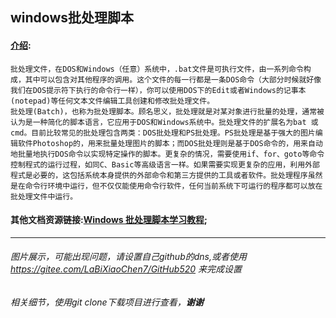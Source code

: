 
## windows批处理脚本
#### [介绍](https://baike.baidu.com/item/bat/365230?fr=aladdin):
```
批处理文件，在DOS和Windows（任意）系统中，.bat文件是可执行文件，由一系列命令构成，其中可以包含对其他程序的调用。这个文件的每一行都是一条DOS命令（大部分时候就好像我们在DOS提示符下执行的命令行一样），你可以使用DOS下的Edit或者Windows的记事本(notepad)等任何文本文件编辑工具创建和修改批处理文件。
批处理(Batch)，也称为批处理脚本。顾名思义，批处理就是对某对象进行批量的处理，通常被认为是一种简化的脚本语言，它应用于DOS和Windows系统中。批处理文件的扩展名为bat 或cmd。目前比较常见的批处理包含两类：DOS批处理和PS批处理。PS批处理是基于强大的图片编辑软件Photoshop的，用来批量处理图片的脚本；而DOS批处理则是基于DOS命令的，用来自动地批量地执行DOS命令以实现特定操作的脚本。更复杂的情况，需要使用if、for、goto等命令控制程式的运行过程，如同C、Basic等高级语言一样。如果需要实现更复杂的应用，利用外部程式是必要的，这包括系统本身提供的外部命令和第三方提供的工具或者软件。批处理程序虽然是在命令行环境中运行，但不仅仅能使用命令行软件，任何当前系统下可运行的程序都可以放在批处理文件中运行。

```

#### 其他文档资源链接:[Windows 批处理脚本学习教程](http://docs.30c.org/dosbat/index.html);

<hr>

###### 图片展示，可能出现问题，请设置自己github的dns,或者使用 https://gitee.com/LaBiXiaoChen7/GitHub520 来完成设置
###### 相关细节，使用git clone下载项目进行查看，**谢谢**